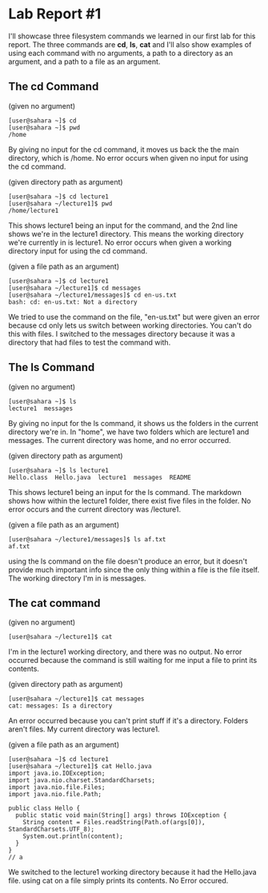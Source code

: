 # Lab Report #1
I'll showcase three filesystem commands we learned in our first lab for this report. The three commands are **cd**, **ls**, **cat** and I'll also show examples of using each command with no arguments, a path to a directory as an argument, and a path to a file as an argument.

## The cd Command
(given no argument)
```
[user@sahara ~]$ cd
[user@sahara ~]$ pwd
/home

```
By giving no input for the cd command, it moves us back the the main directory, which is /home. No error occurs when given no input for using the cd command.

(given directory path as argument)
```
[user@sahara ~]$ cd lecture1
[user@sahara ~/lecture1]$ pwd
/home/lecture1

```
This shows lecture1 being an input for the command, and the 2nd line shows we're in the lecture1 directory. This means the working directory we're currently in is lecture1. No error occurs when given a working directory input for using the cd command.

(given a file path as an argument)
```
[user@sahara ~]$ cd lecture1
[user@sahara ~/lecture1]$ cd messages
[user@sahara ~/lecture1/messages]$ cd en-us.txt
bash: cd: en-us.txt: Not a directory

```
We tried to use the command on the file, "en-us.txt" but were given an error because cd only lets us switch between working directories. You can't do this with files. I switched to the messages directory because it was a directory that had files to test the command with.

## The ls Command
(given no argument)
```
[user@sahara ~]$ ls
lecture1  messages

```
By giving no input for the ls command, it shows us the folders in the current directory we're in. In "home", we have two folders which are lecture1 and messages. The current directory was home, and no error occurred.

(given directory path as argument)
```
[user@sahara ~]$ ls lecture1
Hello.class  Hello.java  lecture1  messages  README

```
This shows lecture1 being an input for the ls command. The markdown shows how within the lecture1 folder, there exist five files in the folder. No error occurs and the current directory was /lecture1. 

(given a file path as an argument)
```
[user@sahara ~/lecture1/messages]$ ls af.txt
af.txt

```
using the ls command on the file doesn't produce an error, but it doesn't provide much important info since the only thing within a file is the file itself. The working directory I'm in is messages.

## The cat command

(given no argument)
```
[user@sahara ~/lecture1]$ cat

```
I'm in the lecture1 working directory, and there was no output. No error occurred because the command is still waiting for me input a file to print its contents.

(given directory path as argument)
```
[user@sahara ~/lecture1]$ cat messages
cat: messages: Is a directory

```
An error occurred because you can't print stuff if it's a directory. Folders aren't files. My current directory was lecture1.

(given a file path as an argument)
```
[user@sahara ~]$ cd lecture1
[user@sahara ~/lecture1]$ cat Hello.java
import java.io.IOException;
import java.nio.charset.StandardCharsets;
import java.nio.file.Files;
import java.nio.file.Path;

public class Hello {
  public static void main(String[] args) throws IOException {
    String content = Files.readString(Path.of(args[0]), StandardCharsets.UTF_8);    
    System.out.println(content);
  }
}
// a

```
We switched to the lecture1 working directory because it had the Hello.java file. using cat on a file simply prints its contents. No Error occured.

